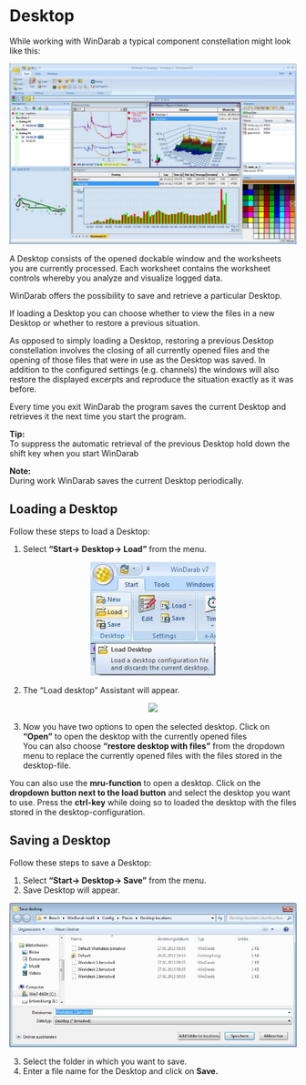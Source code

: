 # **Desktop**

While working with WinDarab a typical component constellation might look like this:

<p align="center">
<img src="images/Component Constellation.jpg">
</p>

A Desktop consists of the opened dockable window and the worksheets you are currently processed. Each worksheet contains the worksheet controls whereby you analyze and visualize logged data.

WinDarab offers the possibility to save and retrieve a particular Desktop.

If loading a Desktop you can choose whether to view the files in a new Desktop or whether to restore a previous situation.

As opposed to simply loading a Desktop, restoring a previous Desktop constellation involves the closing of all currently opened files and the opening of those files that were in use as the Desktop was saved. In addition to the configured settings (e.g. channels) the windows will also restore the displayed excerpts and reproduce the situation exactly as it was before.

Every time you exit WinDarab the program saves the current Desktop and retrieves it the next time you start the program.

**Tip:**  
To suppress the automatic retrieval of the previous Desktop hold down the shift key when you start WinDarab

**Note:**  
During work WinDarab saves the current Desktop periodically.

## **Loading a Desktop**

Follow these steps to load a Desktop:

1. Select **“Start&rarr; Desktop&rarr; Load”** from the menu.

<p align="center">
<img src="images/menu.jpg">
</p>

2.	The “Load desktop” Assistant will appear.

<p align="center">
<img src="images/load desktop.jpg">
</p>

3.	Now you have two options to open the selected desktop. Click on **“Open”** to open the desktop with the currently opened files  
You can also choose **“restore desktop with files”** from the dropdown menu to replace the currently opened files with the files stored in the desktop-file. 

You can also use the **mru-function** to open a desktop. Click on the **dropdown button next to the load button** and select the desktop you want to use. Press the **ctrl-key** while doing so to loaded the desktop with the files stored in the desktop-configuration.

## **Saving a Desktop**

Follow these steps to save a Desktop:

1.	Select **“Start&rarr; Desktop&rarr; Save”** from the menu.
2.	Save Desktop will appear.

<p align="center">
<img src="images/save desktop.jpg">
</p>

3.	Select the folder in which you want to save.
4.	Enter a file name for the Desktop and click on **Save.**
